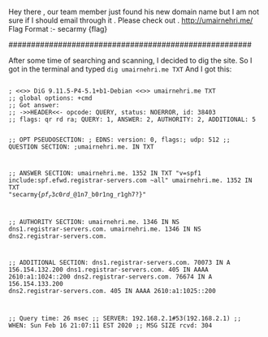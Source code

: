 Hey there , our team member just found his new domain name but I am not sure if I should email through it . Please check out .
http://umairnehri.me/
Flag Format :- secarmy {flag}

######################################################

After some time of searching and scanning, I decided to dig the site.
So I got in the terminal and typed <code>dig umairnehri.me TXT</code>
And I got this:

<code>
; <<>> DiG 9.11.5-P4-5.1+b1-Debian <<>> umairnehri.me TXT
;; global options: +cmd
;; Got answer:
;; ->>HEADER<<- opcode: QUERY, status: NOERROR, id: 38403
;; flags: qr rd ra; QUERY: 1, ANSWER: 2, AUTHORITY: 2, ADDITIONAL: 5

;; OPT PSEUDOSECTION:
; EDNS: version: 0, flags:; udp: 512
;; QUESTION SECTION:
;umairnehri.me.			IN	TXT

;; ANSWER SECTION:
umairnehri.me.		1352	IN	TXT	"v=spf1 include:spf.efwd.registrar-servers.com ~all"
umairnehri.me.		1352	IN	TXT	"secarmy{$pf_r3c0rd$_@1n7_b0r1ng_r1gh7?}"

;; AUTHORITY SECTION:
umairnehri.me.		1346	IN	NS	dns1.registrar-servers.com.
umairnehri.me.		1346	IN	NS	dns2.registrar-servers.com.

;; ADDITIONAL SECTION:
dns1.registrar-servers.com. 70073 IN	A	156.154.132.200
dns1.registrar-servers.com. 405	IN	AAAA	2610:a1:1024::200
dns2.registrar-servers.com. 76674 IN	A	156.154.133.200
dns2.registrar-servers.com. 405	IN	AAAA	2610:a1:1025::200

;; Query time: 26 msec
;; SERVER: 192.168.2.1#53(192.168.2.1)
;; WHEN: Sun Feb 16 21:07:11 EST 2020
;; MSG SIZE  rcvd: 304
</code>
